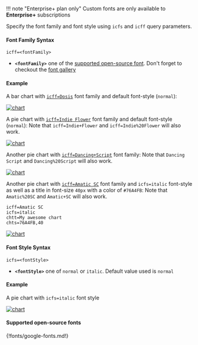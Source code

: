 !!! note "Enterprise+ plan only"
    Custom fonts are only available to **Enterprise+** subscriptions

Specify the font family and font style using `icfs` and `icff` query parameters.

#### Font Family Syntax

```
icff=<fontFamily>
```

- **`<fontFamily>`** one of the [supported open-source font](#supported-open-source-fonts). Don't forget to checkout the [font gallery](https://fonts.google.com/)

#### Example

A bar chart with [`icff=Dosis`](https://fonts.google.com/specimen/Dosis) font family and default font-style (`normal`):

[![chart](https://image-charts.com/chart?chbh=30%2C20%2C20&chco=FFB754%7CF9B6C5%7CB5D2F4%7CDAEDE9%7CE1DAED&chd=t%3A22%2C32%2C11%2C27%2C8&chds=0%2C40&chl=Jan%7CFeb%7CMar%7CApr%7CMay&chs=400x400&cht=bvg&chxl=1%3A%7CMonths%7C3%3A%7CScore&chxp=1%2C50%7C3%2C50&chxt=x%2Cx%2Cy%2Cy&icac=documentation&icff=Dosis&icfs=normal&icretina=1&ichm=cf589d5500bf756b449ec775cf26bf559bac76cb03c914b3574b8e9ace83168e)](https://editor.image-charts.com/chart?chbh=30%2C20%2C20&chco=FFB754%7CF9B6C5%7CB5D2F4%7CDAEDE9%7CE1DAED&chd=t%3A22%2C32%2C11%2C27%2C8&chds=0%2C40&chl=Jan%7CFeb%7CMar%7CApr%7CMay&chs=400x400&cht=bvg&chxl=1%3A%7CMonths%7C3%3A%7CScore&chxp=1%2C50%7C3%2C50&chxt=x%2Cx%2Cy%2Cy&icac=documentation&icff=Dosis&icfs=normal&icretina=1&ichm=cf589d5500bf756b449ec775cf26bf559bac76cb03c914b3574b8e9ace83168e)


A pie chart with [`icff=Indie Flower`](https://fonts.google.com/specimen/Indie+Flower) font family and default font-style (`normal`):
Note that `icff=Indie+Flower` and `icff=Indie%20Flower` will also work.

[![chart](https://image-charts.com/chart?chco=EA469E%2C03A9F4%2CFFC00C&chd=t%3A10%2C20%2C30&chdl=A%7CB%7CC&chl=Aaaa%7CBbbb%7CCccc&chli=95K%E2%82%AC&chs=700x400&cht=pd&chts=333333%2C20&chtt=This%20is%20a%20test&icac=documentation&icff=Indie%20Flower&icretina=1&ichm=ca74dfe264c4f16f985745f3387137ae82de11ffa49356691a2e96d9b3a607f9)](https://editor.image-charts.com/chart?chco=EA469E%2C03A9F4%2CFFC00C&chd=t%3A10%2C20%2C30&chdl=A%7CB%7CC&chl=Aaaa%7CBbbb%7CCccc&chli=95K%E2%82%AC&chs=700x400&cht=pd&chts=333333%2C20&chtt=This%20is%20a%20test&icac=documentation&icff=Indie%20Flower&icretina=1&ichm=ca74dfe264c4f16f985745f3387137ae82de11ffa49356691a2e96d9b3a607f9)



Another pie chart with [`icff=Dancing+Script`](https://fonts.google.com/specimen/Dancing+Script) font family:
Note that `Dancing Script` and `Dancing%20Script` will also work.

[![chart](https://image-charts.com/chart?chco=EA469E%2C03A9F4%2CFFC00C&chd=t%3A10%2C20%2C30&chdl=A%7CB%7CC&chl=Hello%7CWorld%7CLife%20is%20good&chli=95K%E2%82%AC&chs=700x400&cht=pd&chtt=My%20awesome%20chart&icac=documentation&icff=Dancing%20Script&icretina=1&ichm=f9b24f7609fdfa61607264c79b52cfabbfdef8889329630a7217bb684b44dd24)](https://editor.image-charts.com/chart?chco=EA469E%2C03A9F4%2CFFC00C&chd=t%3A10%2C20%2C30&chdl=A%7CB%7CC&chl=Hello%7CWorld%7CLife%20is%20good&chli=95K%E2%82%AC&chs=700x400&cht=pd&chtt=My%20awesome%20chart&icac=documentation&icff=Dancing%20Script&icretina=1&ichm=f9b24f7609fdfa61607264c79b52cfabbfdef8889329630a7217bb684b44dd24)


Another pie chart with [`icff=Amatic SC`](https://fonts.google.com/specimen/Dancing+Script) font family and `icfs=italic` font-style as well as a title in font-size `40px` with a color of `#76A4FB`:
Note that `Amatic%20SC` and `Amatic+SC` will also work.

```
icff=Amatic SC
icfs=italic
chtt=My awesome chart
chts=76A4FB,40
```

[![chart](https://image-charts.com/chart?chco=EA469E%2C03A9F4%2CFFC00C&chd=t%3A10%2C20%2C30&chdl=A%7CB%7CC&chl=Hello%7CWorld%7CLife%20is%20good&chli=95K%E2%82%AC&chs=700x400&cht=pd&chts=76A4FB%2C40&chtt=My%20awesome%20chart&icac=documentation&icff=Amatic%20SC&icfs=italic&icretina=1&ichm=c189ed8b766b733104ef66674f9b812fb8622cc956912613015aa5553e1a72bb)](https://editor.image-charts.com/chart?chco=EA469E%2C03A9F4%2CFFC00C&chd=t%3A10%2C20%2C30&chdl=A%7CB%7CC&chl=Hello%7CWorld%7CLife%20is%20good&chli=95K%E2%82%AC&chs=700x400&cht=pd&chts=76A4FB%2C40&chtt=My%20awesome%20chart&icac=documentation&icff=Amatic%20SC&icfs=italic&icretina=1&ichm=c189ed8b766b733104ef66674f9b812fb8622cc956912613015aa5553e1a72bb)

#### Font Style Syntax
```
icfs=<fontStyle>
```

- **`<fontStyle>`** one of `normal` or `italic`. Default value used is `normal`

#### Example

A pie chart with `icfs=italic` font style

[![chart](https://image-charts.com/chart?chco=EA469E%2C03A9F4%2CFFC00C&chd=t%3A10%2C20%2C30&chdl=A%7CB%7Cc&chl=Aaaa%7CBbbb%7CCccc&chli=95K%E2%82%AC&chs=700x200&cht=pd&icac=documentation&icff=Roboto&icfs=italic&icretina=1&ichm=9412df600af2d648f01becb45a731c2c4fb87cc60e643ce2c376f904386d7577)](https://editor.image-charts.com/chart?chco=EA469E%2C03A9F4%2CFFC00C&chd=t%3A10%2C20%2C30&chdl=A%7CB%7Cc&chl=Aaaa%7CBbbb%7CCccc&chli=95K%E2%82%AC&chs=700x200&cht=pd&icac=documentation&icff=Roboto&icfs=italic&icretina=1&ichm=9412df600af2d648f01becb45a731c2c4fb87cc60e643ce2c376f904386d7577)


#### Supported open-source fonts

{!fonts/google-fonts.md!}
